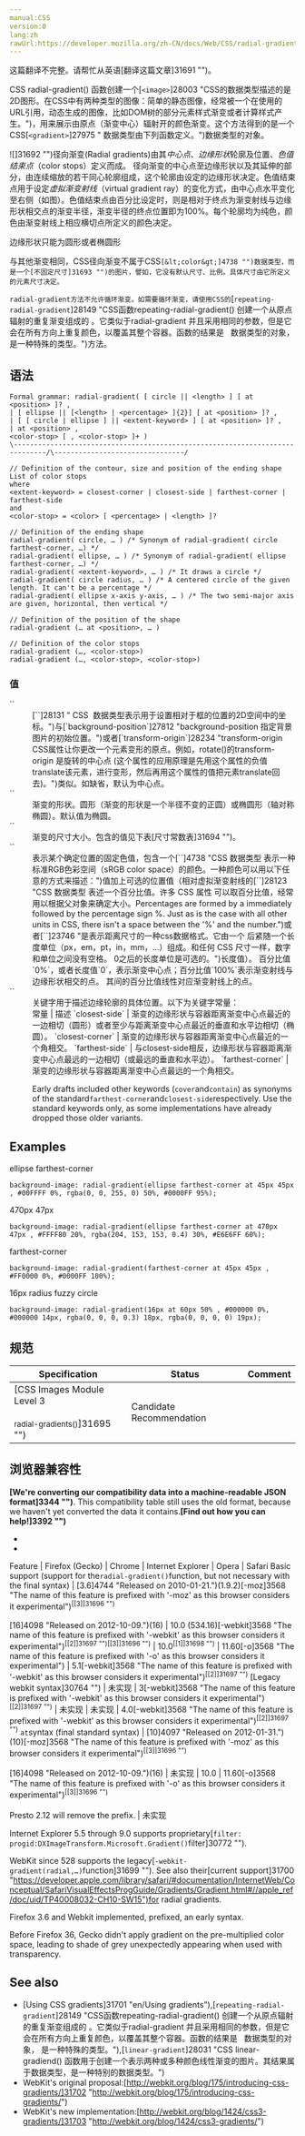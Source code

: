 ```yaml
---
manual:CSS
version:0
lang:zh
rawUrl:https://developer.mozilla.org/zh-CN/docs/Web/CSS/radial-gradient#尺寸常数表
---
```




这篇翻译不完整。请帮忙从英语[翻译这篇文章]31691 "")。






CSS radial-gradient() 函数创建一个[`<image>`]28003 "CSS的数据类型描述的是2D图形。在CSS中有两种类型的图像：简单的静态图像，经常被一个在使用的URL引用，动态生成的图像，比如DOM树的部分元素样式渐变或者计算样式产生。")，用来展示由原点（渐变中心）辐射开的颜色渐变。这个方法得到的是一个CSS[`<gradient>`]27975 "<gradient> 数据类型由下列函数定义。")数据类型的对象。



![]31692 "")径向渐变(Radial gradients)由其*中心点*、*边缘形状*轮廓及位置、*色值结束点*（color stops）定义而成。 径向渐变的中心点至边缘形状以及其延伸的部分，由连续缩放的若干同心轮廓组成，这个轮廓由设定的边缘形状决定。色值结束点用于设定*虚拟渐变射线*（virtual gradient ray）的变化方式，由中心点水平变化至右侧（如图）。色值结束点由百分比设定时，则是相对于终点为渐变射线与边缘形状相交点的渐变半径，渐变半径的终点位置即为100%。每个轮廓均为纯色，颜色由渐变射线上相应横切点所定义的颜色决定。



边缘形状只能为圆形或者椭圆形



与其他渐变相同，CSS径向渐变不属于CSS`[&lt;color&gt;]4738 "")数据类型，而是一个[不固定尺寸]31693 "")的图片，譬如，它没有默认尺寸、比例。具体尺寸由它所定义的元素尺寸决定。`



`radial-gradient方法不允许循环渐变。如需要循环渐变，请使用CSS的`[`repeating-radial-gradient`]28149 "CSS函数repeating-radial-gradient() 创建一个从原点辐射的重复渐变组成的<image> 。它类似于radial-gradient 并且采用相同的参数，但是它会在所有方向上重复颜色，以覆盖其整个容器。函数的结果是  <gradient> 数据类型的对象， 是一种特殊的<image>类型。")方法。


## 语法<a name="语法"></a>

```
Formal grammar: radial-gradient( [ circle || <length> ] [ at <position> ]? ,
| [ ellipse || [<length> | <percentage> ]{2}] [ at <position> ]? ,
| [ [ circle | ellipse ] || <extent-keyword> ] [ at <position> ]? ,
| at <position> ,
<color-stop> [ , <color-stop> ]+ )
\------------------------------------------------------------------------------/\--------------------------------/ 

// Definition of the contour, size and position of the ending shape List of color stops 
where 
<extent-keyword> = closest-corner | closest-side | farthest-corner | farthest-side 
and 
<color-stop> = <color> [ <percentage> | <length> ]? 

// Definition of the ending shape 
radial-gradient( circle, … ) /* Synonym of radial-gradient( circle farthest-corner, …) */ 
radial-gradient( ellipse, … ) /* Synonym of radial-gradient( ellipse farthest-corner, …) */ 
radial-gradient( <extent-keyword>, … ) /* It draws a circle */ 
radial-gradient( circle radius, … ) /* A centered circle of the given length. It can't be a percentage */ 
radial-gradient( ellipse x-axis y-axis, … ) /* The two semi-major axis are given, horizontal, then vertical */ 

// Definition of the position of the shape 
radial-gradient (… at <position>, … ) 

// Definition of the color stops 
radial-gradient (…, <color-stop>) 
radial-gradient (…, <color-stop>, <color-stop>) 
```

### 值<a name="值"></a>
<dl><dt id=''>`<position>`</dt><dd>[`<position>`]28131 "<position> CSS  数据类型表示用于设置相对于框的位置的2D空间中的坐标。")与[`background-position`]27812 "background-position 指定背景图片的初始位置。")或者[`transform-origin`]28234 "transform-origin CSS属性让你更改一个元素变形的原点。例如，rotate()的transform-origin 是旋转的中心点 (这个属性的应用原理是先用这个属性的负值translate该元素，进行变形，然后再用这个属性的值把元素translate回去)。")类似。如缺省，默认为中心点。</dd><dt id=''>`<shape>`</dt><dd>渐变的形状。圆形（渐变的形状是一个半径不变的正圆）或椭圆形（轴对称椭圆）。默认值为椭圆。</dd><dt id=''>`<size>`</dt><dd>渐变的尺寸大小。包含的值见下表[尺寸常数表]31694 "")。</dd><dt id=''>`<color-stop>`</dt><dd>表示某个确定位置的固定色值，包含一个[`<color>`]4738 "CSS 数据类型 <color> 表示一种标准RGB色彩空间（sRGB color space）的颜色。一种颜色可以用以下任意的方式来描述：")值加上可选的位置值（相对虚拟渐变射线的[`<percentage>`]28123 "CSS 数据类型 <percentage> 表述一个百分比值。许多 CSS 属性 可以取百分比值，经常用以根据父对象来确定大小。Percentages are formed by a <number> immediately followed by the percentage sign %. Just as is the case with all other units in CSS, there isn't a space between the '%' and the number.")或者[`<length>`]23746 "是表示距离尺寸的一种css数据格式。它由一个 <number> 后紧随一个长度单位（px，em，pt，in，mm，...）组成。和任何 CSS 尺寸一样，数字和单位之间没有空格。<number> 0之后的长度单位是可选的。")长度值）。 百分比值`0%`，或者长度值`0`，表示渐变中心点；百分比值`100%`表示渐变射线与边缘形状相交的点。 其间的百分比值线性对应渐变射线上的点。</dd><dt id=''>`<extent-keyword>`</dt><dd>关键字用于描述边缘轮廓的具体位置。以下为关键字常量：</dd><dd>
常量 | 描述 
`closest-side` | 渐变的边缘形状与容器距离渐变中心点最近的一边相切（圆形）或者至少与距离渐变中心点最近的垂直和水平边相切（椭圆）。 
`closest-corner` | 渐变的边缘形状与容器距离渐变中心点最近的一个角相交。 
`farthest-side` | 与closest-side相反，边缘形状与容器距离渐变中心点最远的一边相切（或最远的垂直和水平边）。 
`farthest-corner` | 渐变的边缘形状与容器距离渐变中心点最远的一个角相交。 

Early drafts included other keywords (`cover`and`contain`) as synonyms of the standard`farthest-corner`and`closest-side`respectively. Use the standard keywords only, as some implementations have already dropped those older variants.</dd></dl>
## Examples<a name="Examples"></a>
ellipse farthest-corner

```
background-image: radial-gradient(ellipse farthest-corner at 45px 45px , #00FFFF 0%, rgba(0, 0, 255, 0) 50%, #0000FF 95%);
```
470px 47px

```
background-image: radial-gradient(ellipse farthest-corner at 470px 47px , #FFFF80 20%, rgba(204, 153, 153, 0.4) 30%, #E6E6FF 60%);
```
farthest-corner

```
background-image: radial-gradient(farthest-corner at 45px 45px , #FF0000 0%, #0000FF 100%);
```
16px radius fuzzy circle

```
background-image: radial-gradient(16px at 60px 50% , #000000 0%, #000000 14px, rgba(0, 0, 0, 0.3) 18px, rgba(0, 0, 0, 0) 19px);
```

## 规范<a name="规范"></a>

Specification | Status | Comment 
 ---  |  ---  |  ---  | 
[CSS Images Module Level 3<br></br><small>radial-gradients()</small>]31695 "") | Candidate Recommendation |  


## 浏览器兼容性<a name="浏览器兼容性"></a>


**[We&#39;re converting our compatibility data into a machine-readable JSON format]3344 "")**. This compatibility table still uses the old format, because we haven&#39;t yet converted the data it contains.**[Find out how you can help!]3392 "")**


* 
* 

Feature | Firefox (Gecko) | Chrome | Internet Explorer | Opera | Safari 
Basic support (support for the`radial-gradient()`function, but not necessary with the final syntax) | [3.6]4744 "Released on 2010-01-21.")(1.9.2)[-moz]3568 "The name of this feature is prefixed with '-moz' as this browser considers it experimental")<sup>[[3]]31696 "")</sup><br></br>[16]4098 "Released on 2012-10-09.")(16) | 10.0 (534.16)[-webkit]3568 "The name of this feature is prefixed with '-webkit' as this browser considers it experimental")<sup>[[2]]31697 "")</sup><sup>[[3]]31696 "")</sup> | 10.0<sup>[[1]]31698 "")</sup> | 11.60[-o]3568 "The name of this feature is prefixed with '-o' as this browser considers it experimental") | 5.1[-webkit]3568 "The name of this feature is prefixed with '-webkit' as this browser considers it experimental")<sup>[[2]]31697 "")</sup> 
[Legacy webkit syntax]30764 "")<i></i> | 未实现 | 3[-webkit]3568 "The name of this feature is prefixed with '-webkit' as this browser considers it experimental")<sup>[[2]]31697 "")</sup> | 未实现 | 未实现 | 4.0[-webkit]3568 "The name of this feature is prefixed with '-webkit' as this browser considers it experimental")<sup>[[2]]31697 "")</sup> 
`at`syntax (final standard syntax) | [10]4097 "Released on 2012-01-31.")(10)[-moz]3568 "The name of this feature is prefixed with '-moz' as this browser considers it experimental")<sup>[[3]]31696 "")</sup><br></br>[16]4098 "Released on 2012-10-09.")(16) | 未实现 | 10.0 | 11.60[-o]3568 "The name of this feature is prefixed with '-o' as this browser considers it experimental")<sup>[[3]]31696 "")</sup><br></br>Presto 2.12 will remove the prefix. | 未实现 





<sup></sup>Internet Explorer 5.5 through 9.0 supports proprietary[`filter: progid:DXImageTransform.Microsoft.Gradient()`filter]30772 "").



<sup></sup>WebKit since 528 supports the legacy[`-webkit-gradient(radial,…)`function]31699 ""). See also their[current support]31700 "https://developer.apple.com/library/safari/#documentation/InternetWeb/Conceptual/SafariVisualEffectsProgGuide/Gradients/Gradient.html#//apple_ref/doc/uid/TP40008032-CH10-SW15")for radial gradients.



<sup></sup>Firefox 3.6 and Webkit implemented, prefixed, an early syntax.



<sup></sup>Before Firefox 36, Gecko didn&#39;t apply gradient on the pre-multiplied color space, leading to shade of grey unexpectedly appearing when used with transparency.


## See also<a name="See_also"></a>

* [Using CSS gradients]31701 "en/Using gradients"),[`repeating-radial-gradient`]28149 "CSS函数repeating-radial-gradient() 创建一个从原点辐射的重复渐变组成的<image> 。它类似于radial-gradient 并且采用相同的参数，但是它会在所有方向上重复颜色，以覆盖其整个容器。函数的结果是  <gradient> 数据类型的对象， 是一种特殊的<image>类型。"),[`linear-gradient`]28031 "CSS linear-gradiend() 函数用于创建一个表示两种或多种颜色线性渐变的图片。其结果属于<gradient>数据类型，是一种特别的<image>数据类型。")
* WebKit&#39;s original proposal:[http://webkit.org/blog/175/introducing-css-gradients/]31702 "http://webkit.org/blog/175/introducing-css-gradients/")
* WebKit&#39;s new implementation:[http://webkit.org/blog/1424/css3-gradients/]31703 "http://webkit.org/blog/1424/css3-gradients/")



